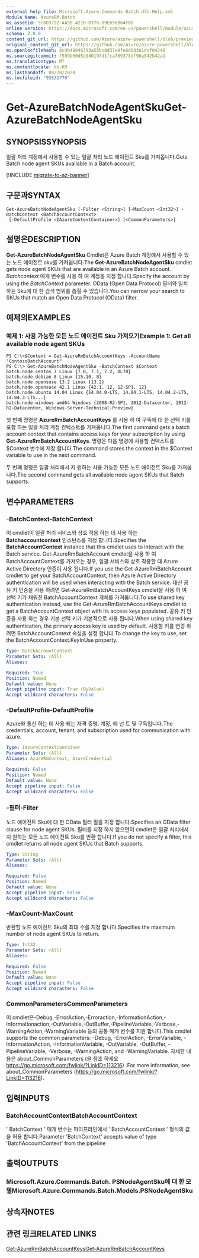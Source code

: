 ```yaml
---
external help file: Microsoft.Azure.Commands.Batch.dll-Help.xml
Module Name: AzureRM.Batch
ms.assetid: 5C6D3792-AA56-4210-B376-D9E656B04FBD
online version: https://docs.microsoft.com/en-us/powershell/module/azurerm.batch/get-azurebatchnodeagentsku
schema: 2.0.0
content_git_url: https://github.com/Azure/azure-powershell/blob/preview/src/ResourceManager/AzureBatch/Commands.Batch/help/Get-AzureBatchNodeAgentSku.md
original_content_git_url: https://github.com/Azure/azure-powershell/blob/preview/src/ResourceManager/AzureBatch/Commands.Batch/help/Get-AzureBatchNodeAgentSku.md
ms.openlocfilehash: 8c9b48046393a55bc0d37e0fe6d08361dcf04246
ms.sourcegitcommit: f599b50d5e980197d1fca769378df90a842b42a1
ms.translationtype: MT
ms.contentlocale: ko-KR
ms.lasthandoff: 08/20/2020
ms.locfileid: "93531770"
---
```

# <span data-ttu-id="e8260-101">Get-AzureBatchNodeAgentSku</span><span class="sxs-lookup"><span data-stu-id="e8260-101">Get-AzureBatchNodeAgentSku</span></span>

## <span data-ttu-id="e8260-102">SYNOPSIS</span><span class="sxs-lookup"><span data-stu-id="e8260-102">SYNOPSIS</span></span>
<span data-ttu-id="e8260-103">일괄 처리 계정에서 사용할 수 있는 일괄 처리 노드 에이전트 Sku를 가져옵니다.</span><span class="sxs-lookup"><span data-stu-id="e8260-103">Gets Batch node agent SKUs available in a Batch account.</span></span>

[!INCLUDE [migrate-to-az-banner](../../includes/migrate-to-az-banner.md)]

## <span data-ttu-id="e8260-104">구문과</span><span class="sxs-lookup"><span data-stu-id="e8260-104">SYNTAX</span></span>

```
Get-AzureBatchNodeAgentSku [-Filter <String>] [-MaxCount <Int32>] -BatchContext <BatchAccountContext>
 [-DefaultProfile <IAzureContextContainer>] [<CommonParameters>]
```

## <span data-ttu-id="e8260-105">설명은</span><span class="sxs-lookup"><span data-stu-id="e8260-105">DESCRIPTION</span></span>
<span data-ttu-id="e8260-106">**Get-AzureBatchNodeAgentSku** Cmdlet은 Azure Batch 계정에서 사용할 수 있는 노드 에이전트 sku를 가져옵니다.</span><span class="sxs-lookup"><span data-stu-id="e8260-106">The **Get-AzureBatchNodeAgentSku** cmdlet gets node agent SKUs that are available in an Azure Batch account.</span></span>
<span data-ttu-id="e8260-107">*Batchcontext* 매개 변수를 사용 하 여 계정을 지정 합니다.</span><span class="sxs-lookup"><span data-stu-id="e8260-107">Specify the account by using the *BatchContext* parameter.</span></span>
<span data-ttu-id="e8260-108">OData (Open Data Protocol) 필터와 일치 하는 Sku에 대 한 검색 범위를 좁힐 수 있습니다.</span><span class="sxs-lookup"><span data-stu-id="e8260-108">You can narrow your search to SKUs that match an Open Data Protocol (OData) filter.</span></span>

## <span data-ttu-id="e8260-109">예제의</span><span class="sxs-lookup"><span data-stu-id="e8260-109">EXAMPLES</span></span>

### <span data-ttu-id="e8260-110">예제 1: 사용 가능한 모든 노드 에이전트 Sku 가져오기</span><span class="sxs-lookup"><span data-stu-id="e8260-110">Example 1: Get all available node agent SKUs</span></span>
```
PS C:\>$Context = Get-AzureRmBatchAccountKeys -AccountName "ContosoBatchAccount"
PS C:\> Get-AzureBatchNodeAgentSku -BatchContext $Context 
batch.node.centos 7 Linux {7.0, 7.1, 7.2, OL70} 
batch.node.debian 8 Linux {15.10, 8} 
batch.node.opensuse 13.2 Linux {13.2} 
batch.node.opensuse 42.1 Linux {42.1, 12, 12-SP1, 12} 
batch.node.ubuntu 14.04 Linux {14.04.0-LTS, 14.04.1-LTS, 14.04.2-LTS, 14.04.3-LTS...} 
batch.node.windows amd64 Windows {2008-R2-SP1, 2012-Datacenter, 2012-R2-Datacenter, Windows-Server-Technical-Preview}
```

<span data-ttu-id="e8260-111">첫 번째 명령은 **AzureRmBatchAccountKeys** 를 사용 하 여 구독에 대 한 선택 키를 포함 하는 일괄 처리 계정 컨텍스트를 가져옵니다.</span><span class="sxs-lookup"><span data-stu-id="e8260-111">The first command gets a batch account context that contains access keys for your subscription by using **Get-AzureRmBatchAccountKeys**.</span></span>
<span data-ttu-id="e8260-112">명령은 다음 명령에 사용할 컨텍스트를 $Context 변수에 저장 합니다.</span><span class="sxs-lookup"><span data-stu-id="e8260-112">The command stores the context in the $Context variable to use in the next command.</span></span>

<span data-ttu-id="e8260-113">두 번째 명령은 일괄 처리에서 지 원하는 사용 가능한 모든 노드 에이전트 Sku를 가져옵니다.</span><span class="sxs-lookup"><span data-stu-id="e8260-113">The second command gets all available node agent SKUs that Batch supports.</span></span>

## <span data-ttu-id="e8260-114">변수</span><span class="sxs-lookup"><span data-stu-id="e8260-114">PARAMETERS</span></span>

### <span data-ttu-id="e8260-115">-BatchContext</span><span class="sxs-lookup"><span data-stu-id="e8260-115">-BatchContext</span></span>
<span data-ttu-id="e8260-116">이 cmdlet이 일괄 처리 서비스와 상호 작용 하는 데 사용 하는 **Batchaccountcontext** 인스턴스를 지정 합니다.</span><span class="sxs-lookup"><span data-stu-id="e8260-116">Specifies the **BatchAccountContext** instance that this cmdlet uses to interact with the Batch service.</span></span>
<span data-ttu-id="e8260-117">Get-AzureRmBatchAccount cmdlet을 사용 하 여 BatchAccountContext를 가져오는 경우, 일괄 서비스와 상호 작용할 때 Azure Active Directory 인증이 사용 됩니다.</span><span class="sxs-lookup"><span data-stu-id="e8260-117">If you use the Get-AzureRmBatchAccount cmdlet to get your BatchAccountContext, then Azure Active Directory authentication will be used when interacting with the Batch service.</span></span> <span data-ttu-id="e8260-118">대신 공유 키 인증을 사용 하려면 Get-AzureRmBatchAccountKeys cmdlet을 사용 하 여 선택 키가 채워진 BatchAccountContext 개체를 가져옵니다.</span><span class="sxs-lookup"><span data-stu-id="e8260-118">To use shared key authentication instead, use the Get-AzureRmBatchAccountKeys cmdlet to get a BatchAccountContext object with its access keys populated.</span></span> <span data-ttu-id="e8260-119">공유 키 인증을 사용 하는 경우 기본 선택 키가 기본적으로 사용 됩니다.</span><span class="sxs-lookup"><span data-stu-id="e8260-119">When using shared key authentication, the primary access key is used by default.</span></span> <span data-ttu-id="e8260-120">사용할 키를 변경 하려면 BatchAccountContext 속성을 설정 합니다.</span><span class="sxs-lookup"><span data-stu-id="e8260-120">To change the key to use, set the BatchAccountContext.KeyInUse property.</span></span>

```yaml
Type: BatchAccountContext
Parameter Sets: (All)
Aliases: 

Required: True
Position: Named
Default value: None
Accept pipeline input: True (ByValue)
Accept wildcard characters: False
```

### <span data-ttu-id="e8260-121">-DefaultProfile</span><span class="sxs-lookup"><span data-stu-id="e8260-121">-DefaultProfile</span></span>
<span data-ttu-id="e8260-122">Azure와 통신 하는 데 사용 되는 자격 증명, 계정, 테 넌 트 및 구독입니다.</span><span class="sxs-lookup"><span data-stu-id="e8260-122">The credentials, account, tenant, and subscription used for communication with azure.</span></span>

```yaml
Type: IAzureContextContainer
Parameter Sets: (All)
Aliases: AzureRmContext, AzureCredential

Required: False
Position: Named
Default value: None
Accept pipeline input: False
Accept wildcard characters: False
```

### <span data-ttu-id="e8260-123">-필터</span><span class="sxs-lookup"><span data-stu-id="e8260-123">-Filter</span></span>
<span data-ttu-id="e8260-124">노드 에이전트 Sku에 대 한 OData 필터 절을 지정 합니다.</span><span class="sxs-lookup"><span data-stu-id="e8260-124">Specifies an OData filter clause for node agent SKUs.</span></span>
<span data-ttu-id="e8260-125">필터를 지정 하지 않으면이 cmdlet은 일괄 처리에서 지 원하는 모든 노드 에이전트 Sku를 반환 합니다.</span><span class="sxs-lookup"><span data-stu-id="e8260-125">If you do not specify a filter, this cmdlet returns all node agent SKUs that Batch supports.</span></span>

```yaml
Type: String
Parameter Sets: (All)
Aliases: 

Required: False
Position: Named
Default value: None
Accept pipeline input: False
Accept wildcard characters: False
```

### <span data-ttu-id="e8260-126">-MaxCount</span><span class="sxs-lookup"><span data-stu-id="e8260-126">-MaxCount</span></span>
<span data-ttu-id="e8260-127">반환할 노드 에이전트 Sku의 최대 수를 지정 합니다.</span><span class="sxs-lookup"><span data-stu-id="e8260-127">Specifies the maximum number of node agent SKUs to return.</span></span>

```yaml
Type: Int32
Parameter Sets: (All)
Aliases: 

Required: False
Position: Named
Default value: None
Accept pipeline input: False
Accept wildcard characters: False
```

### <span data-ttu-id="e8260-128">CommonParameters</span><span class="sxs-lookup"><span data-stu-id="e8260-128">CommonParameters</span></span>
<span data-ttu-id="e8260-129">이 cmdlet은-Debug,-ErrorAction,-Erroraction,-InformationAction,-Informationaction,-OutVariable,-OutBuffer,-PipelineVariable,-Verbose,-WarningAction,-WarningVariable 등의 공통 매개 변수를 지원 합니다.</span><span class="sxs-lookup"><span data-stu-id="e8260-129">This cmdlet supports the common parameters: -Debug, -ErrorAction, -ErrorVariable, -InformationAction, -InformationVariable, -OutVariable, -OutBuffer, -PipelineVariable, -Verbose, -WarningAction, and -WarningVariable.</span></span> <span data-ttu-id="e8260-130">자세한 내용은 about_CommonParameters (을 참조 하세요 https://go.microsoft.com/fwlink/?LinkID=113216) .</span><span class="sxs-lookup"><span data-stu-id="e8260-130">For more information, see about_CommonParameters (https://go.microsoft.com/fwlink/?LinkID=113216).</span></span>

## <span data-ttu-id="e8260-131">입력</span><span class="sxs-lookup"><span data-stu-id="e8260-131">INPUTS</span></span>

### <span data-ttu-id="e8260-132">BatchAccountContext</span><span class="sxs-lookup"><span data-stu-id="e8260-132">BatchAccountContext</span></span>
<span data-ttu-id="e8260-133">' BatchContext ' 매개 변수는 파이프라인에서 ' BatchAccountContext ' 형식의 값을 허용 합니다.</span><span class="sxs-lookup"><span data-stu-id="e8260-133">Parameter 'BatchContext' accepts value of type 'BatchAccountContext' from the pipeline</span></span>

## <span data-ttu-id="e8260-134">출력</span><span class="sxs-lookup"><span data-stu-id="e8260-134">OUTPUTS</span></span>

### <span data-ttu-id="e8260-135">Microsoft.Azure.Commands.Batch. PSNodeAgentSku에 대 한 모델</span><span class="sxs-lookup"><span data-stu-id="e8260-135">Microsoft.Azure.Commands.Batch.Models.PSNodeAgentSku</span></span>

## <span data-ttu-id="e8260-136">상속자</span><span class="sxs-lookup"><span data-stu-id="e8260-136">NOTES</span></span>

## <span data-ttu-id="e8260-137">관련 링크</span><span class="sxs-lookup"><span data-stu-id="e8260-137">RELATED LINKS</span></span>

[<span data-ttu-id="e8260-138">Get-AzureRmBatchAccountKeys</span><span class="sxs-lookup"><span data-stu-id="e8260-138">Get-AzureRmBatchAccountKeys</span></span>](./Get-AzureRmBatchAccountKeys.md)


